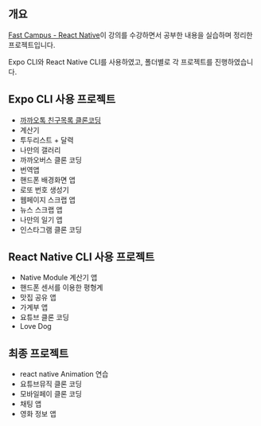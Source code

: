 ## 개요
[Fast Campus - React Native](https://fastcampus.co.kr/dev_online_renative)이 강의를 수강하면서 공부한 내용을 실습하며 정리한 프로젝트입니다.

Expo CLI와 React Native CLI를 사용하였고, 폴더별로 각 프로젝트를 진행하였습니다.


## Expo CLI 사용 프로젝트
- [까까오톡 친구목록 클론코딩](https://github.com/delaying/ReactNative-study/tree/main/kakao-friend-list)
- 계산기
- 투두리스트 + 달력
- 나만의 갤러리
- 까까오버스 클론 코딩
- 번역앱
- 핸드폰 배경화면 앱 
- 로또 번호 생성기
- 웹페이지 스크랩 앱
- 뉴스 스크랩 앱
- 나만의 일기 앱
- 인스타그램 클론 코딩

## React Native CLI 사용 프로젝트
- Native Module 계산기 앱
- 핸드폰 센서를 이용한 평형계
- 맛집 공유 앱
- 가계부 앱
- 요튜브 클론 코딩
- Love Dog

## 최종 프로젝트
- react native Animation 연습
- 요튜브뮤직 클론 코딩
- 모바일페이 클론 코딩
- 채팅 앱
- 영화 정보 앱
